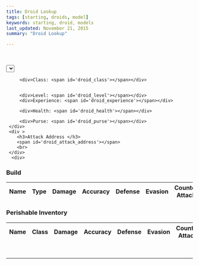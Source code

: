 ```yaml
---
title: Droid Lookup
tags: [starting, droids, model]
keywords: starting, droid, models 
last_updated: November 21, 2015
summary: "Droid Lookup"

---
```



<br />

<script> 
$(document).ready(function(){
$("#submit-creation-hidden").hide();
$("#droid_details_1").hide();
$("#droid_details_2").hide();

});

</script>

 

<script> 
$(document).ready(function(){

if (localStorage.Username == null)
{
	$("#reg-warning").show();
	$("#user-box").hide();
	
} else {
	$("#reg-warning").hide();
	$("#user-box").show();
	$("#username_display").html(localStorage.Username)
	
	$("#droid_details_1").show();
	$("#droid_details_2").show();
		    
	
		jQuery.ajax({
		    url: "https://api.coindroids.com/droid",
		    type: "GET",
		    processData: false,
		       contentType: 'application/json',
			})
		.done(function(data, textStatus, jqXHR) {
			
			 tmp = '';
			 for (index = data.length - 1; index >= 0; --index) { 
				if (index == 0 ) {tmp = 'selected'} else { tmp = '';}
				$("#droid_name").append("<option value="+data[index].id+" "+tmp+">"+data[index].name+" ("+data[index].currency_code+")</option>");

			}
			
			  index = 0;
				$("#droid_class").html(data[index].droid_class);
				$("#droid_experience").html(data[index].experience);
				$("#droid_level").html(data[index].level);
				$("#droid_purse").html((data[index].purse_current/100) + "/" + (data[0].purse_max/100)+ " TBTC");
		  	    $("#droid_health").html(data[index].health_current + "/" + data[0].health_max);
		  	    
		  	    if (data[index].attack_address == null) {
		  	    	$("#droid_attack_address").html("<i>Attack address has not be assigned. This droid has not been synced with a wallet.");
		  	    } else {
		  	    	$("#droid_attack_address").html(data[index].attack_address + "<br><img src='https://chart.googleapis.com/chart?cht=qr&chl="+data[index].attack_address+"&chs=180x180&choe=UTF-8&chld=L|2' alt=''>")
		  	    }
		  	    
		  		for (build_index = data[index].build.length - 1; build_index >= 0; --build_index) {
		  			$("#droid_build").append("<tr><th>"+data[index].build[build_index].name+"<td>"+data[index].build[build_index].item_type+"<td>"+data[index].build[build_index].damage+"<td>"+data[index].build[build_index].accuracy+"<td>"+data[index].build[build_index].defense+"<td>"+data[index].build[build_index].evasion+"<td>"+data[index].build[build_index].counter_attack+"<td>"+data[index].build[build_index].health_increase);
		  		}
		  		
		  		if (data[index].inventory != null) {
			  		for (inventory_index = data[index].inventory.length - 1; inventory_index >= 0; --inventory_index) {
			  			$("#droid_inventory").append("<tr><th>"+data[index].inventory[inventory_index].name+"<td>"+data[index].inventory[inventory_index].item_type+"<td>"+data[index].inventory[inventory_index].damage+"<td>"+data[index].inventory[inventory_index].accuracy+"<td>"+data[index].inventory[inventory_index].defense+"<td>"+data[index].inventory[inventory_index].evasion+"<td>"+data[index].inventory[inventory_index].counter_attack+"<td>"+data[index].inventory[inventory_index].health_increase);
			  		}
		  		} else {
		  		$("#droid_inventory").append("<th> Inventory is empty. <td><td><td><td><td><td><td> ");
		  		}
	
	
		 	

		    console.log("HTTP Request Succeeded: " + jqXHR.status);
		    console.log(data);
		})
		.fail(function(jqXHR, textStatus, errorThrown) {
		    console.log("HTTP Request Failed");
		})
		.always(function() {
		       $("#submit-lookup").show();
			   $("#submit-lookup-hidden").hide();
		});
	
		
	}

});



</script>

<br>

<div class="container"  id='droid_details_1'>

 <div class="row">
 	<div >
		 <select id='droid_name' style='text-transform:capitalize; font: large;' class='form-control-lg'></select>
		
		 <div>Class: <span id='droid_class'></span></div>
		
		 
		 <div>Level: <span id='droid_level'></span></div>
		 <div>Experience: <span id='droid_experience'></span></div>
		
		 <div>Health: <span id='droid_health'></span></div>
		
		 <div>Purse: <span id='droid_purse'></span></div>
	 </div>
	 <div >
		<h3>Attack Address </h3>
		<span id='droid_attack_address'></span>
		<br>	
	 </div>	
	  <div>
  
</div>
<div class="container" id='droid_details_2'>
 <div class="row">
 <h3>Build</h3>
 <table id='build'>
 <thead>
 	  <tr>
   <th id="n"> Name
   <th> Type
   <th> Damage	
   <th> Accuracy	
   <th> Defense	
   <th> Evasion	
   <th> Counter Attack	
   <th> Health Increase
 </thead>
 <tbody id='droid_build'>
   
 </tbody>
 </table>

 
 <h3>Perishable Inventory</h3>
 <table id='inventory'>
 <thead>
 	  <tr>
   <th id="n"> Name
   <th> Class
   <th> Damage	
   <th> Accuracy	
   <th> Defense	
   <th> Evasion	
   <th> Counter Attack	
   <th> Health Increase
 </thead>
 <tbody id='droid_inventory'>
   
 </tbody>
 </table> 
 </div>
</div>

<br />
<hr />


<script>

$("#droid_name").change(function( event ) {

		jQuery.ajax({
		    url: "https://api.coindroids.com/droid?id=eq."+$("#droid_name").val(),
		    type: "GET",
		    processData: false,
		       contentType: 'application/json',
			})
		.done(function(data, textStatus, jqXHR) {
			
	
			
			  index = 0;
				$("#droid_class").html(data[index].droid_class);
				$("#droid_experience").html(data[index].experience);
				$("#droid_level").html(data[index].level);
				$("#droid_purse").html((data[index].purse_current/100) + "/" + (data[0].purse_max/100)+ " TBTC");
		  	    $("#droid_health").html(data[index].health_current + "/" + data[0].health_max);
		  	    
		  	    if (data[index].attack_address == null) {
		  	    	$("#droid_attack_address").html("<i>Attack address has not be assigned. This droid has not been synced with a wallet.");
		  	    } else {
		  	    	$("#droid_attack_address").html(data[index].attack_address + "<br><img src='https://chart.googleapis.com/chart?cht=qr&chl="+data[index].attack_address+"&chs=180x180&choe=UTF-8&chld=L|2' alt=''>")
		  	    }
		  	    
		  	    $("#droid_build").empty();
		  		for (build_index = data[index].build.length - 1; build_index >= 0; --build_index) {
		  			$("#droid_build").append("<tr><th>"+data[index].build[build_index].name+"<td>"+data[index].build[build_index].item_type+"<td>"+data[index].build[build_index].damage+"<td>"+data[index].build[build_index].accuracy+"<td>"+data[index].build[build_index].defense+"<td>"+data[index].build[build_index].evasion+"<td>"+data[index].build[build_index].counter_attack+"<td>"+data[index].build[build_index].health_increase);
		  		}
		  		
		  		$("#droid_inventory").empty();
		  		if (data[index].inventory != null) {
			  		for (inventory_index = data[index].inventory.length - 1; inventory_index >= 0; --inventory_index) {
			  			$("#droid_inventory").append("<tr><th>"+data[index].inventory[inventory_index].name+"<td>"+data[index].inventory[inventory_index].item_type+"<td>"+data[index].inventory[inventory_index].damage+"<td>"+data[index].inventory[inventory_index].accuracy+"<td>"+data[index].inventory[inventory_index].defense+"<td>"+data[index].inventory[inventory_index].evasion+"<td>"+data[index].inventory[inventory_index].counter_attack+"<td>"+data[index].inventory[inventory_index].health_increase);
			  		}
		  		} else {
		  		$("#droid_inventory").append("<th> Inventory is empty. <td><td><td><td><td><td><td> ");
		  		}
	
		 	get_reg_qr(data[index].id);
		    
		    console.log("HTTP Request Succeeded: " + jqXHR.status);
		    console.log(data);
		})
		.fail(function(jqXHR, textStatus, errorThrown) {
		    console.log("HTTP Request Failed");
		})
		.always(function() {
		       $("#submit-lookup").show();
			   $("#submit-lookup-hidden").hide();
		});

});

</script>


